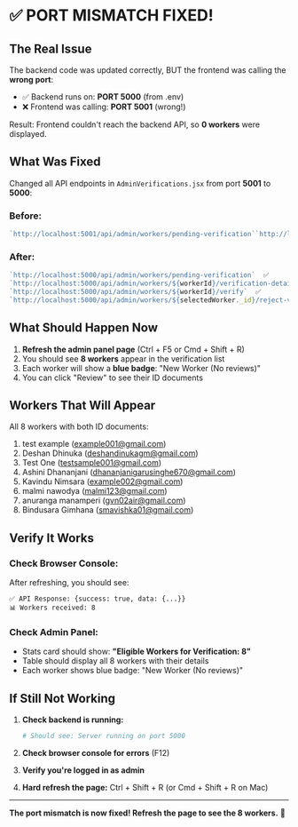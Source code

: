 # ✅ PORT MISMATCH FIXED!

## The Real Issue

The backend code was updated correctly, BUT the frontend was calling the **wrong port**:

- ✅ Backend runs on: **PORT 5000** (from .env)
- ❌ Frontend was calling: **PORT 5001** (wrong!)

Result: Frontend couldn't reach the backend API, so **0 workers** were displayed.

## What Was Fixed

Changed all API endpoints in `AdminVerifications.jsx` from port **5001** to **5000**:

### Before:

```javascript
`http://localhost:5001/api/admin/workers/pending-verification``http://localhost:5001/api/admin/workers/${workerId}/verification-details``http://localhost:5001/api/admin/workers/${workerId}/verify``http://localhost:5001/api/admin/workers/${selectedWorker._id}/reject-verification`;
```

### After:

```javascript
`http://localhost:5000/api/admin/workers/pending-verification`  ✅
`http://localhost:5000/api/admin/workers/${workerId}/verification-details`  ✅
`http://localhost:5000/api/admin/workers/${workerId}/verify`  ✅
`http://localhost:5000/api/admin/workers/${selectedWorker._id}/reject-verification`  ✅
```

## What Should Happen Now

1. **Refresh the admin panel page** (Ctrl + F5 or Cmd + Shift + R)
2. You should see **8 workers** appear in the verification list
3. Each worker will show a **blue badge**: "New Worker (No reviews)"
4. You can click "Review" to see their ID documents

## Workers That Will Appear

All 8 workers with both ID documents:

1. test example (example001@gmail.com)
2. Deshan Dhinuka (deshandinukagm@gmail.com)
3. Test One (testsample001@gmail.com)
4. Ashini Dhananjani (dhananjanigarusinghe670@gmail.com)
5. Kavindu Nimsara (example002@gmail.com)
6. malmi nawodya (malmi123@gmail.com)
7. anuranga manamperi (gvn02air@gmail.com)
8. Bindusara Gimhana (smavishka01@gmail.com)

## Verify It Works

### Check Browser Console:

After refreshing, you should see:

```
✅ API Response: {success: true, data: {...}}
📊 Workers received: 8
```

### Check Admin Panel:

- Stats card should show: **"Eligible Workers for Verification: 8"**
- Table should display all 8 workers with their details
- Each worker shows blue badge: "New Worker (No reviews)"

## If Still Not Working

1. **Check backend is running:**

   ```bash
   # Should see: Server running on port 5000
   ```

2. **Check browser console for errors** (F12)

3. **Verify you're logged in as admin**

4. **Hard refresh the page:** Ctrl + Shift + R (or Cmd + Shift + R on Mac)

---

**The port mismatch is now fixed! Refresh the page to see the 8 workers.** 🎉
